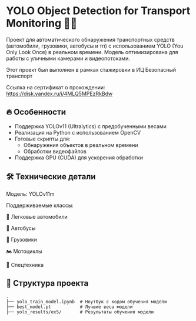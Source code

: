 # YOLO Object Detection for Transport Monitoring 🚗🚦

Проект для автоматического обнаружения транспортных средств (автомобили, грузовики, автобусы и тп) с использованием YOLO (You Only Look Once) в реальном времени. Модель оптимизирована для работы с уличными камерами и видеопотоками.

Этот проект был выполнен в рамках стажировки в ИЦ Безопасный транспорт

Ссылка на сертификат о прохождении: https://disk.yandex.ru/i/4MLQ5MPEzRkBdw
## 🔥 Особенности

- Поддержка YOLOv11 (Ultralytics) с предобученными весами
- Реализация на Python с использованием OpenCV
- Готовые скрипты для:
  - Обнаружения объектов в реальном времени
  - Обработки видеофайлов
- Поддержка GPU (CUDA) для ускорения обработки

## 🛠️ Технические детали
Модель: YOLOv11m

Поддерживаемые классы:

🚗 Легковые автомобили

🚌 Автобусы

🚛 Грузовики

🏍️ Мотоциклы

🚜 Спецтехника

## 📂 Структура проекта
```text
.
├── yolo_train_model.ipynb  # Ноутбук с кодом обучения модели
├── best_model.pt           # Лучшие веса модели
├── yolo_results/ex5/       # Результаты обучения модели
```
